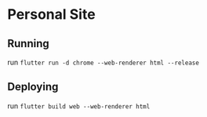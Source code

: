 # Personal Site

## Running
run `flutter run -d chrome --web-renderer html --release`

## Deploying
run `flutter build web --web-renderer html`
